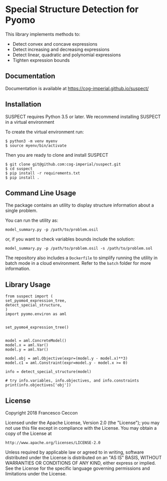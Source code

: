 Special Structure Detection for Pyomo
=====================================

This library implements methods to:

* Detect convex and concave expressions
* Detect increasing and decreasing expressions
* Detect linear, quadratic and polynomial expressions
* Tighten expression bounds


Documentation
-------------

Documentation is available at https://cog-imperial.github.io/suspect/


Installation
------------

SUSPECT requires Python 3.5 or later. We recommend installing SUSPECT in
a virtual environment

To create the virtual environment run:

    $ python3 -m venv myenv
    $ source myenv/bin/activate

Then you are ready to clone and install SUSPECT

    $ git clone git@github.com:cog-imperial/suspect.git
    $ cd suspect
    $ pip install -r requirements.txt
    $ pip install .


Command Line Usage
------------------

The package contains an utility to display structure information about
a single problem.

You can run the utility as:

    model_summary.py -p /path/to/problem.osil

or, if you want to check variables bounds include the solution:

    model_summary.py -p /path/to/problem.osil -s /path/to/problem.sol

The repository also includes a `Dockerfile` to simplify running the utility in
batch mode in a cloud environment. Refer to the `batch` folder for more information.


Library Usage
-------------

    from suspect import (
	set_pyomo4_expression_tree,
	detect_special_structure,
    )
    import pyomo.environ as aml


    set_pyomo4_expression_tree()


    model = aml.ConcreteModel()
    model.x = aml.Var()
    model.y = aml.Var()

    model.obj = aml.Objective(expr=(model.y - model.x)**3)
    model.c1 = aml.Constraint(expr=model.y - model.x >= 0)

    info = detect_special_structure(model)

    # try info.variables, info.objectives, and info.constraints
    print(info.objectives['obj'])


License
-------

Copyright 2018 Francesco Ceccon

Licensed under the Apache License, Version 2.0 (the "License");
you may not use this file except in compliance with the License.
You may obtain a copy of the License at

    http://www.apache.org/licenses/LICENSE-2.0

Unless required by applicable law or agreed to in writing, software
distributed under the License is distributed on an "AS IS" BASIS,
WITHOUT WARRANTIES OR CONDITIONS OF ANY KIND, either express or implied.
See the License for the specific language governing permissions and
limitations under the License.
